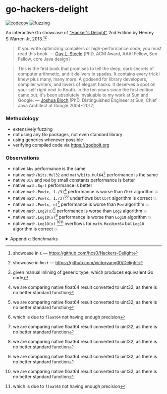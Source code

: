 # go-hackers-delight

[![codecov](https://codecov.io/gh/nikolaydubina/go-hackers-delight/graph/badge.svg?token=660JQtUmiO)](https://codecov.io/gh/nikolaydubina/go-hackers-delight)
![fuzzing](https://img.shields.io/badge/fuzzing-active-brightgreen)

An interactive Go showcase of ["Hacker's Delight"](https://en.wikipedia.org/wiki/Hacker%27s_Delight) 2nd Edition by Henrey S.Warren Jr, 2013.[^1][^2]

> If you write optimizing compilers or high-performance code, you must read this book.
> — [Guy L. Steele](https://en.wikipedia.org/wiki/Guy_L._Steele_Jr.) [PhD, ACM Award, AAAI Fellow, Sun Fellow, core Java design]

> This is the first book that promises to tell the deep, dark secrets of computer arithmetic, and it delivers in spades. It contains every trick I knew plus many, many more.
> A godsend for library developers, compiler writers, and lovers of elegant hacks.
> It deserves a spot on your self right next to Knuth.
> In the ten years since the first edition came out, it's been absolutely invaluable to my work at Sun and Google.
> — [Joshua Bloch](https://en.wikipedia.org/wiki/Joshua_Bloch) [PhD, Distinguished Engineer at Sun, Chief Java Architect at Google 2004~2012]

### Methodology

* extensively fuzzing
* not using any Go packages, not even standard library
* using generics whenever possible
* verifying compiled code via https://godbolt.org

### Observations

* native `Abs` performance is the same
* native `math/bits.Mul32` and `math/bits.Mul64`[^3] performance is the same
* native `Div` and `Mod` by small constants performance is better
* native `math.Sqrt` performance is better
* native `math.Pow(x, 1./3)`[^4] performance is worse than `Cbrt` algorithm 💥
* native `math.Pow(x, 1./3)`[^4][^5] underflows but `Cbrt` algorithm is correct 💥
* native `math.Pow(x, n)`[^4] performance is worse than `Pow` algorithm 💥
* native `math.Log2(x)`[^4] performance is worse than `Log2` algorithm 💥
* native `math.Log10(x)`[^4] performance is worse than `Log10` algorithm 💥
* native `math.Log10(x)` [^4][^5] overflows for `math.MaxUint64` but `Log10` algorithm is correct 💥

<details><summary>Appendix: Benchmarks</summary>

```bash
$ go test -bench .
goos: darwin
goarch: arm64
pkg: github.com/nikolaydubina/go-hackers-delight
BenchmarkNoop/---------------------------------16         	1000000000	         0.0000000 ns/op
BenchmarkAbs/basic-16                                     	1000000000	         0.9244 ns/op
BenchmarkAbs/Abs-16                                       	1000000000	         0.9228 ns/op
BenchmarkAbs/Abs2-16                                      	1000000000	         0.9222 ns/op
BenchmarkAbs/Abs3-16                                      	1000000000	         0.9266 ns/op
BenchmarkAbs/Abs4-16                                      	1000000000	         0.9312 ns/op
BenchmarkAbs/AbsFastMul-16                                	1000000000	         0.9387 ns/op
BenchmarkCompress/Compress-16                             	100000000	        10.86 ns/op
BenchmarkCompress/Compress2-16                            	57372118	        21.39 ns/op
BenchmarkMul/uint32/basic-16                              	595723204	         2.015 ns/op
BenchmarkMul/uint32/MultiplyHighOrder32-16                	589839883	         2.041 ns/op
BenchmarkMul/uint64/basic-16                              	984232455	         1.215 ns/op
BenchmarkMul/uint64/MultiplyHighOrder64-16                	591391069	         2.030 ns/op
BenchmarkDivMod/DivMod/3/basic-16                         	1000000000	         0.8394 ns/op
BenchmarkDivMod/DivMod/3/DivMod3Signed-16                 	617556885	         1.973 ns/op
BenchmarkDivMod/DivMod/3/DivMod3Signed2-16                	1000000000	         1.080 ns/op
BenchmarkDivMod/DivMod/7/basic-16                         	1000000000	         0.8374 ns/op
BenchmarkDivMod/DivMod/7/DivMod7Signed-16                 	564408957	         2.145 ns/op
BenchmarkDivMod/Div/3/basic-16                            	1000000000	         0.8357 ns/op
BenchmarkDivMod/Div/3/Div3Signed-16                       	776687295	         1.542 ns/op
BenchmarkDivMod/Div/3/Div3ShiftSigned-16                  	888967630	         1.344 ns/op
BenchmarkDivMod/Div/7/basic-16                            	1000000000	         0.8487 ns/op
BenchmarkDivMod/Div/7/Div7Signed-16                       	738237795	         1.624 ns/op
BenchmarkDivMod/Div/7/Div7ShiftSigned-16                  	826423514	         1.451 ns/op
BenchmarkDivMod/Mod/3/basic-16                            	1000000000	         0.8469 ns/op
BenchmarkDivMod/Mod/3/Mod3Signed-16                       	798928768	         1.515 ns/op
BenchmarkDivMod/Mod/3/Mod3Signed2-16                      	1000000000	         0.8473 ns/op
BenchmarkDivMod/Mod/7/basic-16                            	1000000000	         0.8482 ns/op
BenchmarkDivMod/Mod/7/Mod7Signed-16                       	734880409	         1.632 ns/op
BenchmarkDivMod/Mod/7/Mod7Signed2-16                      	1000000000	         1.115 ns/op
BenchmarkDivMod/Mod/10/basic-16                           	1000000000	         0.8499 ns/op
BenchmarkDivMod/Mod/10/Mod10Signed-16                     	824417413	         1.463 ns/op
BenchmarkDivMod/DivExact/7/basic-16                       	1000000000	         0.9435 ns/op
BenchmarkDivMod/DivExact/7/DivExact7-16                   	1000000000	         0.9407 ns/op
BenchmarkDivMod/DivExact/7/Div7Signed-16                  	709120321	         1.686 ns/op
BenchmarkDivMod/DivExact/7/Div7ShiftSigned-16             	792262238	         1.511 ns/op
BenchmarkCbrt/basic-16                                    	45397081	        26.45 ns/op
BenchmarkCbrt/Cbrt-16                                     	68115703	        17.60 ns/op
BenchmarkPow/basic-16                                     	20584660	        56.07 ns/op
BenchmarkPow/Pow-16                                       	62423868	        19.33 ns/op
BenchmarkLog/uint32/2/basic-16                            	97335441	        12.09 ns/op
BenchmarkLog/uint32/2/Log2-16                             	981750010	         1.221 ns/op
BenchmarkLog/uint32/10/basic-16                           	141246283	         8.538 ns/op
BenchmarkLog/uint32/10/Log10-16                           	540736009	         2.220 ns/op
BenchmarkLog/uint64/2/basic-16                            	100000000	        11.81 ns/op
BenchmarkLog/uint64/2/Log2-16                             	848453780	         1.412 ns/op
BenchmarkLog/uint64/10/basic-16                           	142674736	         8.369 ns/op
BenchmarkLog/uint64/10/Log10-16                           	538090652	         2.263 ns/op
BenchmarkSqrt/basic-16                                    	1000000000	         1.047 ns/op
BenchmarkSqrt/SqrtNewton-16                               	190331125	         5.673 ns/op
BenchmarkSqrt/SqrtBinarySearch-16                         	77246794	        15.66 ns/op
BenchmarkSqrt/SqrtShiftAndSubtract-16                     	138441583	         8.693 ns/op
PASS
ok  	github.com/nikolaydubina/go-hackers-delight	66.962s
```
</details>

[^1]: showcase in `C` — https://github.com/hcs0/Hackers-Delight
[^2]: showcase in `Rust` — https://github.com/victoryang00/Delight
[^3]: given manual inlining of generic type, which produces equivalent Go code
[^4]: we are comparing native float64 result converted to uint32, as there is no better standard function
[^5]: which is due to `float64` not having enough precision
